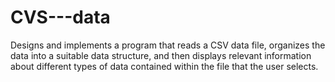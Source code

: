 # CVS---data
Designs and implements a program that reads a CSV data file, organizes the data into a suitable data structure, and then displays relevant information about different types of data contained within the file that the user selects.
